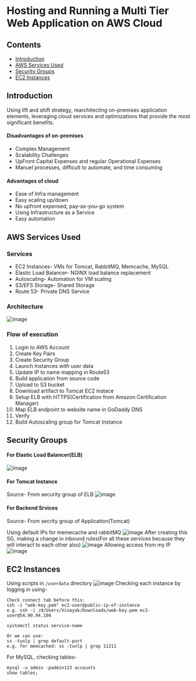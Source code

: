 # Hosting and Running a Multi Tier Web Application on AWS Cloud 
## Contents
* [Introduction](#Introduction "Goto Introduction")
* [AWS Services Used](#AWS-Services-Used "Goto AWS Services Used")
* [Security Groups](#Security-Groups "Goto Security Groups")
* [EC2 Instances](#EC2-Instances "Goto EC2 Instances")

## Introduction
Using lift and shift strategy, rearchitecting on-premises application elements, leveraging cloud services and optimizations that provide the most significant benefits.
#### Disadvantages of on-premises 
* Complex Management
* Scalability Challenges
* UpFront Capital Expenses and regular Operational Expenses
* Manuel processes, difficult to automate, and time consuming
#### Advantages of cloud
* Ease of Infra management
* Easy scaling up/down
* No upfront expensed, pay-as-you-go system
* Using Infrastructure as a Service
* Easy automation

## AWS Services Used
### Services
* EC2 Instances- VMs for Tomcat, RabbitMQ, Memcache, MySQL
* Elastic Load Balancer- NGINX load balance replacement
* Autoscaling- Automation for VM scaling
* S3/EFS Storage- Shared Storage
* Route 53- Private DNS Service
### Architecture
![image](https://github.com/user-attachments/assets/f997a0a9-713f-4250-be6e-8583d54bcc48)
### Flow of execution
1. Login to AWS Account
2. Create Key Pairs
3. Create Security Group
4. Launch Instances with user data
5. Update IP to name mapping in Route53
6. Build application from source code
7. Upload to S3 bucket
8. Download artifact to Tomcat EC2 instace
9. Setup ELB with HTTPS(Certification from Amazon Certification Manager)
10. Map ELB endpoint to website name in GoDaddy DNS
11. Verify
12. Build Autoscaling group for Tomcat Instance

## Security Groups
#### For Elastic Load Balancer(ELB)
![image](https://github.com/user-attachments/assets/ff16a43d-b818-4827-a38b-b71e46ec6081)
#### For Tomcat Instance
Source- From security group of ELB
![image](https://github.com/user-attachments/assets/2293a9a9-fb93-4088-9ce8-9d5716d0a31b)
#### For Backend Srvices
Source- From secrity group of Application(Tomcat)

Using default IPs for memecache and rabbitMQ
![image](https://github.com/user-attachments/assets/33154bb3-40c9-4135-8239-dfa32c0534d8)
After creating this SG, making a change in inbound rules(For all these services because they will interact to each other also)
![image](https://github.com/user-attachments/assets/e7a6f5ab-e294-4668-99eb-1b2bf6f7a966)
Allowing access from my IP
![image](https://github.com/user-attachments/assets/42fa8a2a-f3c5-4f60-9aa4-93935315b583)

## EC2 Instances
Using scripts in `/userdata` directory
![image](https://github.com/user-attachments/assets/4da975c1-5e53-46ac-8517-ffacdbb5d3ce)
Checking each instance by logging in using-

```
Check connect tab before this:
ssh -i "web-key.pem" ec2-user@public-ip-of-instance
e.g. ssh -i /d/Users/Vinayak/Downloads/web-key.pem ec2-user@54.90.94.104

systemctl status service-name

Or we can use:
ss -tunlp | grep default-port
e.g. for memcached: ss -tunlp | grep 11211 
```
For MySQL, checking tables-
```
mysql -u admin -padmin123 accounts
show tables;
```





    
